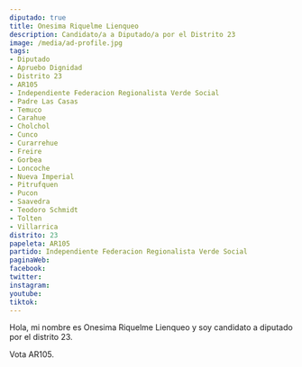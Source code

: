 ```yaml
---
diputado: true
title: Onesima Riquelme Lienqueo
description: Candidato/a a Diputado/a por el Distrito 23
image: /media/ad-profile.jpg
tags:
- Diputado
- Apruebo Dignidad
- Distrito 23
- AR105
- Independiente Federacion Regionalista Verde Social
- Padre Las Casas
- Temuco
- Carahue
- Cholchol
- Cunco
- Curarrehue
- Freire
- Gorbea
- Loncoche
- Nueva Imperial
- Pitrufquen
- Pucon
- Saavedra
- Teodoro Schmidt
- Tolten
- Villarrica
distrito: 23
papeleta: AR105
partido: Independiente Federacion Regionalista Verde Social
paginaWeb:
facebook:
twitter:
instagram:
youtube:
tiktok:
---
```

Hola, mi nombre es Onesima Riquelme Lienqueo y soy candidato a diputado por el distrito 23.

Vota AR105.

